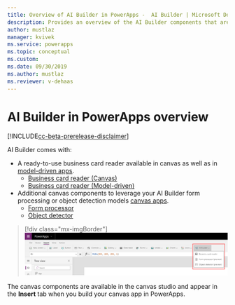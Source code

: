 ```yaml
---
title: Overview of AI Builder in PowerApps -  AI Builder | Microsoft Docs
description: Provides an overview of the AI Builder components that are available to use with canvas and model-driven apps in PowerApps
author: mustlaz
manager: kvivek
ms.service: powerapps
ms.topic: conceptual
ms.custom: 
ms.date: 09/30/2019
ms.author: mustlaz
ms.reviewer: v-dehaas
---
```


# AI Builder in PowerApps overview

[!INCLUDE[cc-beta-prerelease-disclaimer](./includes/cc-beta-prerelease-disclaimer.md)]

AI Builder comes with:
- A ready-to-use business card reader available in canvas as well as in [model-driven apps](/powerapps/maker/model-driven-apps/model-driven-app-overview). 
	- [Business card reader (Canvas)](business-card-reader-component-in-powerapps.md)
	- [Business card reader (Model-driven)](business-card-reader-component-model-driven.md)
- Additional canvas components to leverage your AI Builder form processing or object detection models [canvas apps](/powerapps/maker/canvas-apps/getting-started).
	- [Form processor](form-processor-component-in-powerapps.md)
	- [Object detector](object-detector-component-in-powerapps.md)

> [!div class="mx-imgBorder"]
> ![Canvas studio screen](media/canvas-studio.png "Canvas studio screen")

The canvas components are available in the canvas studio and appear in the **Insert** tab when you build your canvas app in PowerApps.
